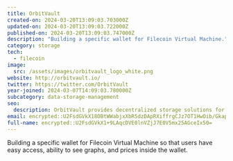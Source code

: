```yaml
---
title: OrbitVault
created-on: 2024-03-20T13:09:03.703000Z
updated-on: 2024-03-20T13:09:03.722000Z
published-on: 2024-03-20T13:09:03.747000Z
description: "Building a specific wallet for Filecoin Virtual Machine."
category: storage
tech:
  - filecoin
image:
  src: /assets/images/orbitvault_logo_white.png
website: http://orbitvault.io/
twitter: https://twitter.com/OrbitVault
year-joined: 2024-03-07T14:09:03.780000Z
subcategory: data-storage-management
seo:
  description: OrbitVault provides decentralized storage solutions for digital assets.
email: encrypted::U2FsdGVkX18OBtWWabjxXbR5dzDApRXiffrgCJz7OT1HwOib/Gkap0p4dd3ULVOA
full-name: encrypted::U2FsdGVkX1+9LAqcDVE0lnVZjJ7E0V5mx25AGceIx50=
---
```


Building a specific wallet for Filecoin Virtual Machine so that users have easy access, ability to see graphs, and prices inside the wallet.
